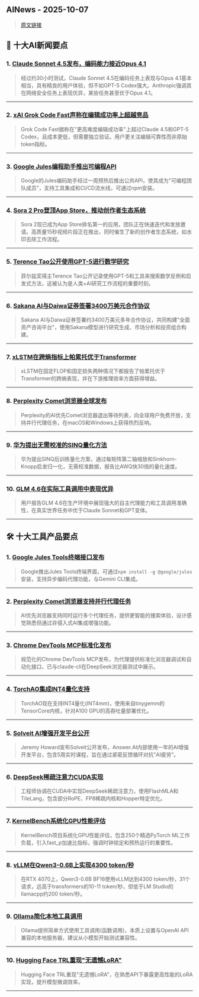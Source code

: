 ## AINews - 2025-10-07

> [原文链接](https://news.smol.ai/issues/25-10-03-not-much/)

## 📰 十大AI新闻要点

### 1. [Claude Sonnet 4.5发布，编码能力接近Opus 4.1](https://twitter.com/finbarrtimbers/status/1973922679418974298)
> 经过约30小时测试，Claude Sonnet 4.5在编码任务上表现与Opus 4.1基本相当，具有精良的用户体验，但不如GPT-5 Codex强大。Anthropic强调其在网络安全任务上表现优异，某些任务甚至优于Opus 4.1。

---

### 2. [xAI Grok Code Fast声称在编辑成功率上超越竞品](https://twitter.com/gauravisnotme/status/1974001009778115066)
> Grok Code Fast据称在"更高难度编辑成功率"上超过Claude 4.5和GPT-5 Codex，且成本更低，但需要独立验证。用户更关注编辑可靠性而非原始token指标。

---

### 3. [Google Jules编程助手推出可编程API](https://twitter.com/julesagent/status/1974178592683954252)
> Google的Jules编码助手经过一周预热后推出公共API，使其成为"可编程团队成员"，支持工具集成和CI/CD流水线，可通过npm安装。

---

### 4. [Sora 2 Pro登顶App Store，推动创作者生态系统](https://twitter.com/billpeeb/status/1974035563482116571)
> Sora 2现已成为App Store排名第一的应用，团队正在快速迭代和发放邀请。高质量15秒视频片段正在推出，同时催生了新的创作者生态系统，如水印去除工作流程。

---

### 5. [Terence Tao公开使用GPT-5进行数学研究](https://twitter.com/SebastienBubeck/status/1973977315572154383)
> 菲尔兹奖得主Terence Tao公开记录使用GPT-5和工具来搜索数学反例和启发式方法，这被认为是人类+AI研究工作流程的重要时刻。

---

### 6. [Sakana AI与Daiwa证券签署3400万美元合作协议](https://twitter.com/SakanaAILabs/status/1973935631354245286)
> Sakana AI与Daiwa证券签署约3400万美元多年合作协议，共同构建"全面资产咨询平台"，使用Sakana模型进行研究生成、市场分析和投资组合构建。

---

### 7. [xLSTM在跨熵指标上帕累托优于Transformer](https://twitter.com/maxmbeck/status/1974018534385598895)
> xLSTM在固定FLOP和固定损失两种情况下都报告了帕累托优于Transformer的跨熵表现，并在下游推理效率方面获得增益。

---

### 8. [Perplexity Comet浏览器全球发布](https://www.perplexity.ai/comet)
> Perplexity的AI优先Comet浏览器退出等待列表，向全球用户免费开放，支持并行代理任务，在macOS和Windows上获得热烈反响。

---

### 9. [华为提出无需校准的SINQ量化方法](https://arxiv.org/abs/2509.22944)
> 华为提出SINQ后训练量化方案，通过每矩阵第二轴缩放和Sinkhorn-Knopp启发归一化，无需校准数据，报告比AWQ快30倍的量化速度。

---

### 10. [GLM 4.6在实际工具调用中表现优异](https://www.reddit.com/r/LocalLLaMA/comments/1nx18ax/glm_46_is_a_fuking_amazing_model_and_nobody_can/)
> 用户报告GLM 4.6在生产环境中展现强大的自主代理能力和工具调用准确性，在真实世界任务中优于Claude Sonnet和GPT变体。

---

## 🛠️ 十大工具产品要点

### 1. [Google Jules Tools终端接口发布](https://twitter.com/julesagent/status/1974178592683954252)
> Google推出Jules Tools终端界面，可通过`npm install -g @google/jules`安装，支持异步编码代理功能，与Gemini CLI集成。

---

### 2. [Perplexity Comet浏览器支持并行代理任务](https://www.perplexity.ai/comet)
> AI优先浏览器支持同时运行多个代理任务，提供更智能的搜索体验，设计感觉熟悉但通过非侵入式AI集成增强功能。

---

### 3. [Chrome DevTools MCP标准化发布](https://github.com/ChromeDevTools/chrome-devtools-mcp)
> 规范化的Chrome DevTools MCP发布，为代理提供标准化浏览器调试和自动化接口，已与claude-cli在DeepSeek浏览器测试中展示。

---

### 4. [TorchAO集成INT4量化支持](https://github.com/pytorch/ao?tab=readme-ov-file#-quick-start)
> TorchAO现在支持INT4量化(INT4mm)，使用来自tinygemm的TensorCore内核，针对A100 GPU的高吞吐量部署优化。

---

### 5. [Solveit AI增强开发平台公开](https://twitter.com/jeremyphoward/status/1973857739341508884)
> Jeremy Howard宣布Solveit公开发布，Answer.AI内部使用一年的AI增强开发平台，包含5周实时课程，旨在通过紧密反馈循环对抗"AI疲劳"。

---

### 6. [DeepSeek稀疏注意力CUDA实现](https://github.com/deepseek-ai/FlashMLA)
> 工程师协调在CUDA中实现DeepSeek稀疏注意力，使用FlashMLA和TileLang，包含部分RoPE、FP8稀疏内核和Hopper特定优化。

---

### 7. [KernelBench系统化GPU性能评估](https://harvard-edge.github.io/cs249r_fall2025/blog/2024/10/01/gpu-performance-engineering/)
> KernelBench项目系统化GPU性能评估，包含250个精选PyTorch ML工作负载，引入fast_p加速比指标，强调时钟锁定和预热运行的重要性。

---

### 8. [vLLM在Qwen3-0.6B上实现4300 token/秒](来源：文章内容)
> 在RTX 4070上，Qwen3-0.6B BF16使用vLLM达到4300 token/秒，31个请求，远高于transformers的10-11 token/秒，但低于LM Studio的llamacpp约200 token/秒。

---

### 9. [Ollama简化本地工具调用](https://ollama.com/)
> Ollama提供简单方式使用工具调用(函数调用)，本质上设置与OpenAI API兼容的本地服务器，建议从小模型开始测试兼容性。

---

### 10. [Hugging Face TRL重现"无遗憾LoRA"](https://twitter.com/ben_burtenshaw/status/1974191312229577085)
> Hugging Face TRL重现"无遗憾LoRA"，在熟悉API下暴露更高性能的LoRA实现，提升模型微调效率。

---